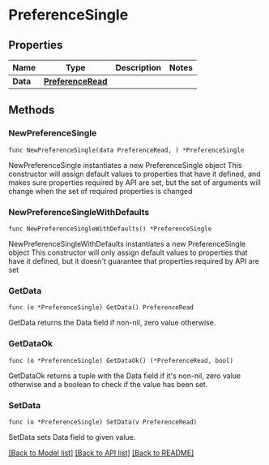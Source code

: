 # PreferenceSingle

## Properties

Name | Type | Description | Notes
------------ | ------------- | ------------- | -------------
**Data** | [**PreferenceRead**](PreferenceRead.md) |  | 

## Methods

### NewPreferenceSingle

`func NewPreferenceSingle(data PreferenceRead, ) *PreferenceSingle`

NewPreferenceSingle instantiates a new PreferenceSingle object
This constructor will assign default values to properties that have it defined,
and makes sure properties required by API are set, but the set of arguments
will change when the set of required properties is changed

### NewPreferenceSingleWithDefaults

`func NewPreferenceSingleWithDefaults() *PreferenceSingle`

NewPreferenceSingleWithDefaults instantiates a new PreferenceSingle object
This constructor will only assign default values to properties that have it defined,
but it doesn't guarantee that properties required by API are set

### GetData

`func (o *PreferenceSingle) GetData() PreferenceRead`

GetData returns the Data field if non-nil, zero value otherwise.

### GetDataOk

`func (o *PreferenceSingle) GetDataOk() (*PreferenceRead, bool)`

GetDataOk returns a tuple with the Data field if it's non-nil, zero value otherwise
and a boolean to check if the value has been set.

### SetData

`func (o *PreferenceSingle) SetData(v PreferenceRead)`

SetData sets Data field to given value.



[[Back to Model list]](../README.md#documentation-for-models) [[Back to API list]](../README.md#documentation-for-api-endpoints) [[Back to README]](../README.md)


